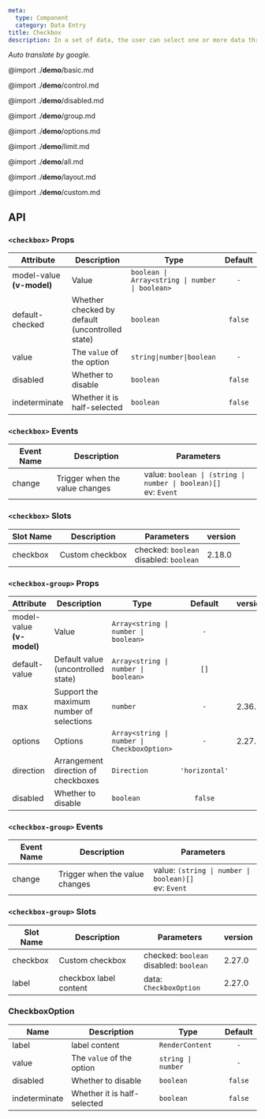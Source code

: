 ```yaml
meta:
  type: Component
  category: Data Entry
title: Checkbox
description: In a set of data, the user can select one or more data through the check box.
```

*Auto translate by google.*

@import ./__demo__/basic.md

@import ./__demo__/control.md

@import ./__demo__/disabled.md

@import ./__demo__/group.md

@import ./__demo__/options.md

@import ./__demo__/limit.md

@import ./__demo__/all.md

@import ./__demo__/layout.md

@import ./__demo__/custom.md

## API


### `<checkbox>` Props

|Attribute|Description|Type|Default|
|---|---|---|:---:|
|model-value **(v-model)**|Value|`boolean \| Array<string \| number \| boolean>`|`-`|
|default-checked|Whether checked by default (uncontrolled state)|`boolean`|`false`|
|value|The `value` of the option|`string\|number\|boolean`|`-`|
|disabled|Whether to disable|`boolean`|`false`|
|indeterminate|Whether it is half-selected|`boolean`|`false`|
### `<checkbox>` Events

|Event Name|Description|Parameters|
|---|---|---|
|change|Trigger when the value changes|value: ` boolean \| (string \| number \| boolean)[] `<br>ev: `Event`|
### `<checkbox>` Slots

|Slot Name|Description|Parameters|version|
|---|---|---|:---|
|checkbox|Custom checkbox|checked: `boolean`<br>disabled: `boolean`|2.18.0|




### `<checkbox-group>` Props

|Attribute|Description|Type|Default|version|
|---|---|---|:---:|:---|
|model-value **(v-model)**|Value|`Array<string \| number \| boolean>`|`-`||
|default-value|Default value (uncontrolled state)|`Array<string \| number \| boolean>`|`[]`||
|max|Support the maximum number of selections|`number`|`-`|2.36.0|
|options|Options|`Array<string \| number \| CheckboxOption>`|`-`|2.27.0|
|direction|Arrangement direction of checkboxes|`Direction`|`'horizontal'`||
|disabled|Whether to disable|`boolean`|`false`||
### `<checkbox-group>` Events

|Event Name|Description|Parameters|
|---|---|---|
|change|Trigger when the value changes|value: `(string \| number \| boolean)[]`<br>ev: `Event`|
### `<checkbox-group>` Slots

|Slot Name|Description|Parameters|version|
|---|---|---|:---|
|checkbox|Custom checkbox|checked: `boolean`<br>disabled: `boolean`|2.27.0|
|label|checkbox label content|data: `CheckboxOption`|2.27.0|




### CheckboxOption

|Name|Description|Type|Default|
|---|---|---|:---:|
|label|label content|`RenderContent`|`-`|
|value|The `value` of the option|`string \| number`|`-`|
|disabled|Whether to disable|`boolean`|`false`|
|indeterminate|Whether it is half-selected|`boolean`|`false`|


